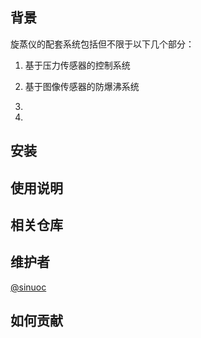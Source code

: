 ## 背景

旋蒸仪的配套系统包括但不限于以下几个部分：

1. 基于压力传感器的控制系统

2. 基于图像传感器的防爆沸系统

3. 

4. 

## 安装




## 使用说明




## 相关仓库




## 维护者

[@sinuoc](https://github.com/sinuoc)

## 如何贡献

